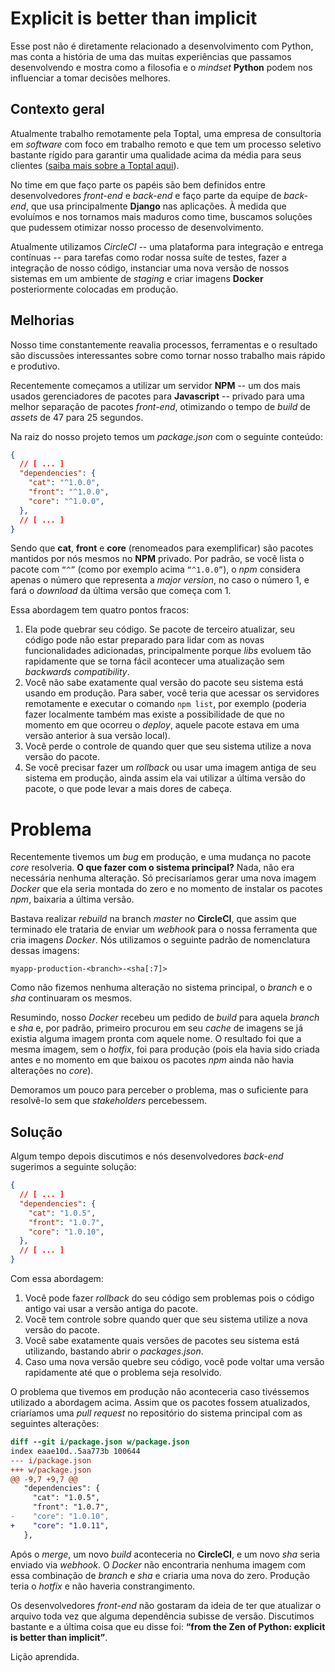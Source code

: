 Explicit is better than implicit
===================

Esse post não é diretamente relacionado a desenvolvimento com Python, mas conta a história de uma das muitas experiências que passamos desenvolvendo e mostra como a filosofia e o _mindset_ __Python__ podem nos influenciar a tomar decisões melhores.

## Contexto geral

Atualmente trabalho remotamente pela Toptal, uma empresa de consultoria em _software_ com foco em trabalho remoto e que tem um processo seletivo bastante rígido para garantir uma qualidade acima da média para seus clientes ([saiba mais sobre a Toptal aqui](https://www.toptal.com/#book-tested-programmers)).

No time em que faço parte os papéis são bem definidos entre desenvolvedores _front-end_ e _back-end_ e faço parte da equipe de _back-end_, que usa principalmente __Django__ nas aplicações. À medida que evoluímos e nos tornamos mais maduros como time, buscamos soluções que pudessem otimizar nosso processo de desenvolvimento.

Atualmente utilizamos _CircleCI_ -- uma plataforma para integração e entrega contínuas -- para tarefas como rodar nossa suíte de testes, fazer a integração de nosso código, instanciar uma nova versão de nossos sistemas em um ambiente de _staging_ e criar imagens __Docker__ posteriormente colocadas em produção.

## Melhorias

Nosso time constantemente reavalia processos, ferramentas e o resultado são discussões interessantes sobre como tornar nosso trabalho mais rápido e produtivo.

Recentemente começamos a utilizar um servidor __NPM__ -- um dos mais usados gerenciadores de pacotes para __Javascript__ -- privado para uma melhor separação de pacotes _front-end_, otimizando o tempo de _build_ de _assets_ de 47 para 25 segundos.

Na raiz do nosso projeto temos um _package.json_ com o seguinte conteúdo:

``` json
{
  // [ ... ]
  "dependencies": {
    "cat": "^1.0.0",
    "front": "^1.0.0",
    "core": "^1.0.0",
  },
  // [ ... ]
}
```

Sendo que __cat__, __front__ e __core__ (renomeados para exemplificar) são pacotes mantidos por nós mesmos no __NPM__ privado. Por padrão, se você lista o pacote com `“^”` (como por exemplo acima `“^1.0.0”`), o _npm_ considera apenas o número que representa a _major version_, no caso o número 1, e fará o _download_ da última versão que começa com 1.

Essa abordagem tem quatro pontos fracos:

 1. Ela pode quebrar seu código. Se pacote de terceiro atualizar, seu código pode não estar preparado para lidar com as novas funcionalidades adicionadas, principalmente porque _libs_ evoluem tão rapidamente que se torna fácil acontecer uma atualização sem _backwards compatibility_.
 2. Você não sabe exatamente qual versão do pacote seu sistema está usando em produção. Para saber, você teria que acessar os servidores remotamente e executar o comando `npm list`, por exemplo (poderia fazer localmente também mas existe a possibilidade de que no momento em que ocorreu o _deploy_, aquele pacote estava em uma versão anterior à sua versão local).
 3. Você perde o controle de quando quer que seu sistema utilize a nova versão do pacote.
 4. Se você precisar fazer um _rollback_ ou usar uma imagem antiga de seu sistema em produção, ainda assim ela vai utilizar a última versão do pacote, o que pode levar a mais dores de cabeça.

# Problema

Recentemente tivemos um _bug_ em produção, e uma mudança no pacote _core_ resolveria. __O que fazer com o sistema principal?__ Nada, não era necessária nenhuma alteração. Só precisaríamos gerar uma nova imagem _Docker_ que ela seria montada do zero e no momento de instalar os pacotes _npm_, baixaria a última versão.

Bastava realizar _rebuild_ na branch _master_ no __CircleCI__, que assim que terminado ele trataria de enviar um _webhook_ para o nossa ferramenta que cria imagens _Docker_. Nós utilizamos o seguinte padrão de nomenclatura dessas imagens:
```
myapp-production-<branch>-<sha[:7]>
```
Como não fizemos nenhuma alteração no sistema principal, o _branch_ e o _sha_ continuaram os mesmos.

Resumindo, nosso _Docker_ recebeu um pedido de _build_ para aquela _branch_ e _sha_ e, por padrão, primeiro procurou em seu _cache_ de imagens se já existia alguma imagem pronta com aquele nome. O resultado foi que a mesma imagem, sem o _hotfix_, foi para produção (pois ela havia sido criada antes e no momento em que baixou os pacotes _npm_ ainda não havia alterações no _core_).

Demoramos um pouco para perceber o problema, mas o suficiente para resolvê-lo sem que _stakeholders_ percebessem.

## Solução

Algum tempo depois discutimos e nós desenvolvedores _back-end_ sugerimos a seguinte solução:

``` json
{
  // [ ... ]
  "dependencies": {
    "cat": "1.0.5",
    "front": "1.0.7",
    "core": "1.0.10",
  },
  // [ ... ]
}
```

Com essa abordagem:

1. Você pode fazer _rollback_ do seu código sem problemas pois o código antigo vai usar a versão antiga do pacote.
2. Você tem controle sobre quando quer que seu sistema utilize a nova versão do pacote.
3. Você sabe exatamente quais versões de pacotes seu sistema está utilizando, bastando abrir o _packages.json_.
4. Caso uma nova versão quebre seu código, você pode voltar uma versão rapidamente até que o problema seja resolvido.

O problema que tivemos em produção não aconteceria caso tivéssemos utilizado a abordagem acima. Assim que os pacotes fossem atualizados, criaríamos uma _pull request_ no repositório do sistema principal com as seguintes alterações:

``` diff
diff --git i/package.json w/package.json
index eaae10d..5aa773b 100644
--- i/package.json
+++ w/package.json
@@ -9,7 +9,7 @@
   "dependencies": {
     "cat": "1.0.5",
     "front": "1.0.7",
-    "core": "1.0.10",
+    "core": "1.0.11",
   },
```
Após o _merge_, um novo _build_ aconteceria no __CircleCI__, e um novo _sha_ seria enviado via _webhook_. O _Docker_ não encontraria nenhuma imagem com essa combinação de _branch_ e _sha_ e criaria uma nova do zero. Produção teria o _hotfix_ e não haveria constrangimento.

Os desenvolvedores _front-end_ não gostaram da ideia de ter que atualizar o arquivo toda vez que alguma dependência subisse de versão. Discutimos bastante e a última coisa que eu disse foi: __“from the Zen of Python: explicit is better than implicit”__.

Lição aprendida.
